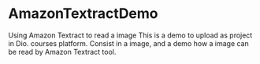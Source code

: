 # AmazonTextractDemo
Using Amazon Textract to read a image
This is a demo to upload as project in Dio. courses platform.
Consist in a image, and a demo how a image can be read by Amazon Textract tool.

